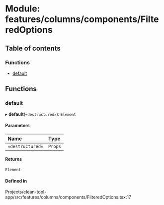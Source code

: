 # Module: features/columns/components/FilteredOptions

## Table of contents

### Functions

- [default](../wiki/features.columns.components.FilteredOptions#default)

## Functions

### default

▸ **default**(`«destructured»`): `Element`

#### Parameters

| Name | Type |
| :------ | :------ |
| `«destructured»` | `Props` |

#### Returns

`Element`

#### Defined in

Projects/clean-tool-app/src/features/columns/components/FilteredOptions.tsx:17
